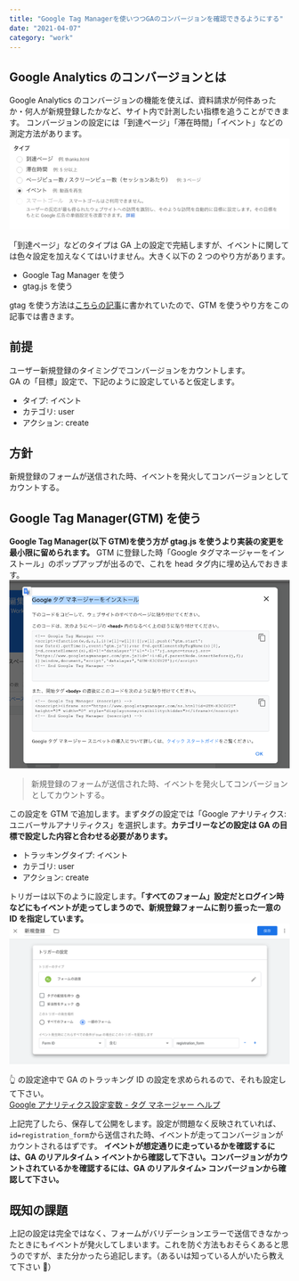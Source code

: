 ```yaml
---
title: "Google Tag Managerを使いつつGAのコンバージョンを確認できるようにする"
date: "2021-04-07"
category: "work"
---
```


## Google Analytics のコンバージョンとは

Google Analytics のコンバージョンの機能を使えば、資料請求が何件あったか・何人が新規登録したかなど、サイト内で計測したい指標を追うことができます。
コンバージョンの設定には「到達ページ」「滞在時間」「イベント」などの測定方法があります。
![](img1.png)

「到達ページ」などのタイプは GA 上の設定で完結しますが、イベントに関しては色々設定を加えなくてはいけません。大きく以下の 2 つのやり方があります。

- Google Tag Manager を使う
- gtag.js を使う

gtag を使う方法は[こちらの記事](https://qiita.com/yamitake@github/items/876c6de1b3f7631e802e)に書かれていたので、GTM を使うやり方をこの記事では書きます。

## 前提

ユーザー新規登録のタイミングでコンバージョンをカウントします。  
GA の「目標」設定で、下記のように設定していると仮定します。

- タイプ: イベント
- カテゴリ: user
- アクション: create

## 方針

新規登録のフォームが送信された時、イベントを発火してコンバージョンとしてカウントする。

## Google Tag Manager(GTM) を使う

**Google Tag Manager(以下 GTM)を使う方が gtag.js を使うより実装の変更を最小限に留められます。**
GTM に登録した時「Google タグマネージャーをインストール」のポップアップが出るので、これを head タグ内に埋め込んでおきます。
![](img2.png)

> 新規登録のフォームが送信された時、イベントを発火してコンバージョンとしてカウントする。

この設定を GTM で追加します。まずタグの設定では「Google アナリティクス: ユニバーサルアナリティクス」を選択します。**カテゴリーなどの設定は GA の目標で設定した内容と合わせる必要があります。**

- トラッキングタイプ: イベント
- カテゴリ: user
- アクション: create

トリガーは以下のように設定します。**「すべてのフォーム」設定だとログイン時などにもイベントが走ってしまうので、新規登録フォームに割り振った一意の ID を指定しています。**
![](img3.png)

👆 の設定途中で GA のトラッキング ID の設定を求められるので、それも設定して下さい。  
[Google アナリティクス設定変数 - タグ マネージャー ヘルプ](https://support.google.com/tagmanager/answer/9207621#ga_id)

上記完了したら、保存して公開をします。設定が問題なく反映されていれば、`id=registration_form`から送信された時、イベントが走ってコンバージョンがカウントされるはずです。
**イベントが想定通りに走っているかを確認するには、GA のリアルタイム > イベントから確認して下さい。コンバージョンがカウントされているかを確認するには、GA のリアルタイム> コンバージョンから確認して下さい。**

## 既知の課題

上記の設定は完全ではなく、フォームがバリデーションエラーで送信できなかったときにもイベントが発火してしまいます。これを防ぐ方法もおそらくあると思うのですが、また分かったら追記します。（あるいは知っている人がいたら教えて下さい 🙏）
